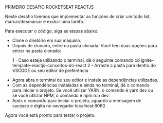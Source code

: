 PRIMEIRO DESAFIO ROCKETSEAT REACTJS

Neste desafio tivemos que implementar as funções de criar um todo list, marcar/desmarcar e excluir uma tarefa.

Para executar o código, siga as etapas abaixo.
<ul>
<li>Clone o diretório em sua máquina.</li>
<li>Depois de clonado, entre na pasta clonada. Você tem duas opções para entrar na pasta clonada:</li> 

  1 - Caso esteja utilizando o terminal, dê o seguinte comando cd ignite-template-reactjs-conceitos-do-react
  2 - Arraste a pasta para dentro do VSCODE ou seu editor de preferência
  
<li>Agora abra o terminal de seu editor e instale as dependências utilizadas.</li> 
<li>Com as dependências instaladas e ainda no terminal, dê o comando para iniciar o projeto. Se você utilizar YARN, o comando é yarn dev ou se você utilizar NPM, o comando é npm run dev.</li> 
<li>Após o comando para iniciar o projeto, aguardo a mensagem de sucesso e digita no navegador localhost:8080.</li> 


</ul>

Agora você está pronto para testar o projeto.


